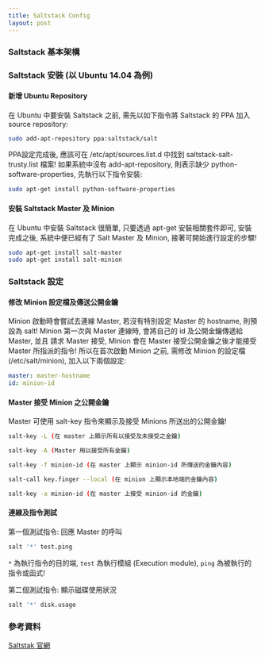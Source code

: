 ```yaml
---
title: Saltstack Config
layout: post
---
```


### Saltstack 基本架構

### Saltstack 安裝 (以 Ubuntu 14.04 為例)

#### 新增 Ubuntu Repository

在 Ubuntu 中要安裝 Saltstack 之前, 需先以如下指令將 Saltstack 的 PPA 加入 source repository:

```BASH
sudo add-apt-repository ppa:saltstack/salt
```

PPA設定完成後, 應該可在 /etc/apt/sources.list.d 中找到 saltstack-salt-trusty.list 檔案! 如果系統中沒有 add-apt-repository, 則表示缺少 python-software-properties, 先執行以下指令安裝:

```BASH
sudo apt-get install python-software-properties
```

#### 安裝 Saltstack Master 及 Minion

在 Ubuntu 中安裝 Saltstack 很簡單, 只要透過 apt-get 安裝相關套件即可, 安裝完成之後, 系統中便已經有了 Salt Master 及 Minion, 接著可開始進行設定的步驟!

```BASH
sudo apt-get install salt-master
sudo apt-get install salt-minion
```

### Saltstack 設定

#### 修改 Minion 設定檔及傳送公開金鑰

Minion 啟動時會嘗試去連線 Master, 若沒有特別設定 Master 的 hostname, 則預設為 salt! Minion 第一次與 Master 連線時, 會將自己的 id 及公開金鑰傳遞給 Master, 並且 請求 Master 接受, Minion 會在 Master 接受公開金鑰之後才能接受 Master 所指派的指令!
所以在首次啟動 Minion 之前, 需修改 Minion 的設定檔 (/etc/salt/minion), 加入以下兩個設定:

```YAML
master: master-hostname
id: minion-id
```

#### Master 接受 Minion 之公開金鑰

Master 可使用 salt-key 指令來顯示及接受 Minions 所送出的公開金鑰!

```BASH
salt-key -L (在 master 上顯示所有以接受及未接受之金鑰)
```

```BASH
salt-key -A (Master 用以接受所有金鑰)
```

```BASH
salt-key -f minion-id (在 master 上顯示 minion-id 所傳送的金鑰內容)
```

```BASH
salt-call key.finger --local (在 minion 上顯示本地端的金鑰內容)
```

```BASH
salt-key -a minion-id (在 master 上接受 minion-id 的金鑰)
```

#### 連線及指令測試

第一個測試指令: 回應 Master 的呼叫

```BASH
salt '*' test.ping
```

`*` 為執行指令的目的端, `test` 為執行模組 (Execution module), `ping` 為被執行的指令或函式!

第二個測試指令: 顯示磁碟使用狀況

```BASH
salt '*' disk.usage
```

### 參考資料

[Saltstak 官網](http://docs.saltstack.com)
